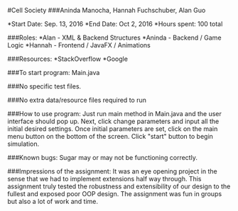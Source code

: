 #Cell Society
###Aninda Manocha, Hannah Fuchschuber, Alan Guo

*Start Date: Sep. 13, 2016
*End Date: Oct 2, 2016
*Hours spent: 100 total

###Roles:
*Alan - XML & Backend Structures
*Aninda - Backend / Game Logic
*Hannah - Frontend / JavaFX / Animations

###Resources:
*StackOverflow
*Google

###To start program: Main.java

###No specific test files.

###No extra data/resource files required to run

###How to use program:
Just run main method in Main.java and the user interface should pop up.
Next, click change parameters and input all the initial desired settings.
Once initial parameters are set, click on the main menu button on the bottom of the screen.
Click "start" button to begin simulation.

###Known bugs:
Sugar may or may not be functioning correctly.

###Impressions of the assignment:
It was an eye opening project in the sense that we had to implement extensions half way through. This assignment truly tested the robustness and extensibility of our design to the fullest and exposed poor OOP design. The assignment was fun in groups but also a lot of work and time.